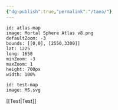 ```yaml
---
{"dg-publish":true,"permalink":"/taea/"}
---
```


```leaflet
id: atlas-map
image: Mortal Sphere Atlas v8.png
defaultZoom: -3
bounds: [[0,0], [2550,3300]]
lat: 1225
long: 1650
minZoom: -3
maxZoom: 1
height: 700px
width: 100%
```

```leaflet
id: test-map
image: MS.svg

```


[[Test\|Test]]


